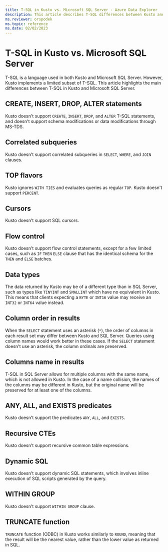 ```yaml
---
title: T-SQL in Kusto vs. Microsoft SQL Server - Azure Data Explorer
description: This article describes T-SQL differences between Kusto and Microsoft SQL Server in Azure Data Explorer.
ms.reviewer: orspodek
ms.topic: reference
ms.date: 02/02/2023
---
```

# T-SQL in Kusto vs. Microsoft SQL Server

T-SQL is a language used in both Kusto and Microsoft SQL Server. However, Kusto implements a limited subset of T-SQL. This article highlights the main differences between T-SQL in Kusto and Microsoft SQL Server.

## CREATE, INSERT, DROP, ALTER statements

Kusto doesn't support `CREATE`, `INSERT`, `DROP`, and `ALTER` T-SQL statements, and doesn't support schema modifications or data modifications through MS-TDS.

## Correlated subqueries

Kusto doesn't support correlated subqueries in `SELECT`, `WHERE`, and `JOIN` clauses.

## TOP flavors

Kusto ignores `WITH TIES` and evaluates queries as regular `TOP`.
Kusto doesn't support `PERCENT`.

## Cursors

Kusto doesn't support SQL cursors.

## Flow control

Kusto doesn't support flow control statements, except for a few limited cases,
such as `IF` `THEN` `ELSE` clause that has the identical schema for the `THEN`
and `ELSE` batches.

## Data types

The data returned by Kusto may be of a different type than in SQL Server, such as types like `TINYINT` and `SMALLINT` which have no equivalent in Kusto. This means that clients expecting a `BYTE` or `INT16` value may receive an `INT32` or `INT64` value instead.

## Column order in results

When the `SELECT` statement uses an asterisk (`*`), the order of columns in each result set may differ between Kusto and SQL Server. Queries using column names would work better in these cases. If the `SELECT` statement doesn't use an asterisk, the column ordinals are preserved.

## Columns name in results

T-SQL in SQL Server allows for multiple columns with the same name, which is not allowed in Kusto. In the case of a name collision, the names of the columns may be different in Kusto, but the original name will be preserved for at least one of the columns.

## ANY, ALL, and EXISTS predicates

Kusto doesn't support the predicates `ANY`, `ALL`, and `EXISTS`.

## Recursive CTEs

Kusto doesn't support recursive common table expressions.

## Dynamic SQL

Kusto doesn't support dynamic SQL statements, which involves inline execution of SQL scripts generated by the query.

## WITHIN GROUP

Kusto doesn't support `WITHIN GROUP` clause.

## TRUNCATE function

`TRUNCATE` function (ODBC) in Kusto works similarly to `ROUND`, meaning that the result will be the nearest value, rather than the lower value as returned in SQL.
